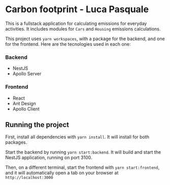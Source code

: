 # Carbon footprint - Luca Pasquale

This is a fullstack application for calculating emissions for everyday activities. It includes modules for `Cars` and `Housing` emissions calculations.

This project uses `yarn workspaces`, with a package for the backend, and one for the frontend. Here are the tecnologies used in each one:

### Backend

 - NestJS
 - Apollo Server

### Frontend

 - React
 - Ant Design
 - Apollo Client

## Running the project

First, install all dependencies with `yarn install`. It will install for both packages.

Start the backend by running `yarn start:backend`. It will build and start the NestJS application, running on port 3100.

Then, on a different terminal, start the frontend with `yarn start:frontend`, and it will automatically open a tab on your browser at `http://localhost:3000`
